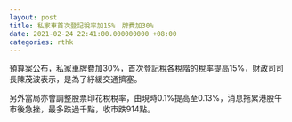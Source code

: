 ```yaml
---
layout: post
title: 私家車首次登記稅率加15%　牌費加30%
date: 2021-02-24 22:41:00.000000000 +08:00
categories: rthk
---
```


預算案公布，私家車牌費加30%，首次登記稅各稅階的稅率提高15%，財政司司長陳茂波表示，是為了紓緩交通擠塞。

另外當局亦會調整股票印花稅稅率，由現時0.1%提高至0.13%，消息拖累港股午市後急挫，最多跌過千點，收市跌914點。
